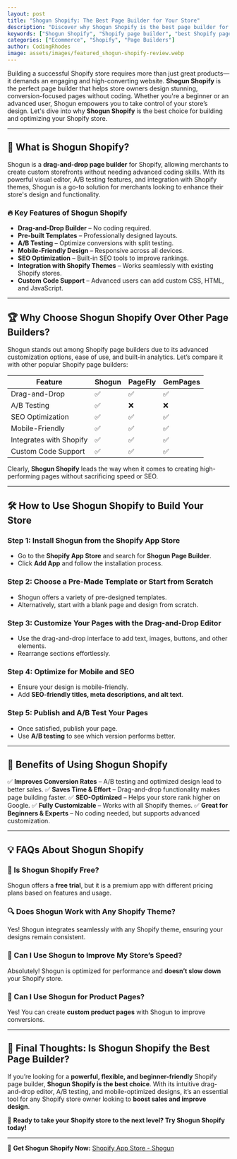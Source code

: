 ```yaml
---
layout: post
title: "Shogun Shopify: The Best Page Builder for Your Store"
description: "Discover why Shogun Shopify is the best page builder for your store. Learn its features, benefits, and how it enhances your Shopify experience!"
keywords: ["Shogun Shopify", "Shopify page builder", "best Shopify page builder", "Shogun for Shopify", "Shopify store design"]
categories: ["Ecommerce", "Shopify", "Page Builders"]
author: CodingRhodes
image: assets/images/featured_shogun-shopify-review.webp
---
```


Building a successful Shopify store requires more than just great products—it demands an engaging and high-converting website. **Shogun Shopify** is the perfect page builder that helps store owners design stunning, conversion-focused pages without coding. Whether you're a beginner or an advanced user, Shogun empowers you to take control of your store’s design. Let's dive into why **Shogun Shopify** is the best choice for building and optimizing your Shopify store.

---

## 📌 What is Shogun Shopify?

Shogun is a **drag-and-drop page builder** for Shopify, allowing merchants to create custom storefronts without needing advanced coding skills. With its powerful visual editor, A/B testing features, and integration with Shopify themes, Shogun is a go-to solution for merchants looking to enhance their store's design and functionality.

### 🔥 Key Features of Shogun Shopify
- **Drag-and-Drop Builder** – No coding required.
- **Pre-built Templates** – Professionally designed layouts.
- **A/B Testing** – Optimize conversions with split testing.
- **Mobile-Friendly Design** – Responsive across all devices.
- **SEO Optimization** – Built-in SEO tools to improve rankings.
- **Integration with Shopify Themes** – Works seamlessly with existing Shopify stores.
- **Custom Code Support** – Advanced users can add custom CSS, HTML, and JavaScript.

---

## 🏆 Why Choose Shogun Shopify Over Other Page Builders?

Shogun stands out among Shopify page builders due to its advanced customization options, ease of use, and built-in analytics. Let’s compare it with other popular Shopify page builders:

| Feature            | Shogun | PageFly | GemPages |
|-------------------|--------|---------|---------|
| Drag-and-Drop    | ✅      | ✅       | ✅       |
| A/B Testing      | ✅      | ❌       | ❌       |
| SEO Optimization | ✅      | ✅       | ✅       |
| Mobile-Friendly  | ✅      | ✅       | ✅       |
| Integrates with Shopify | ✅ | ✅ | ✅ |
| Custom Code Support | ✅ | ✅ | ✅ |

Clearly, **Shogun Shopify** leads the way when it comes to creating high-performing pages without sacrificing speed or SEO.

---

## 🛠️ How to Use Shogun Shopify to Build Your Store

### Step 1: Install Shogun from the Shopify App Store
- Go to the **Shopify App Store** and search for **Shogun Page Builder**.
- Click **Add App** and follow the installation process.

### Step 2: Choose a Pre-Made Template or Start from Scratch
- Shogun offers a variety of pre-designed templates.
- Alternatively, start with a blank page and design from scratch.

### Step 3: Customize Your Pages with the Drag-and-Drop Editor
- Use the drag-and-drop interface to add text, images, buttons, and other elements.
- Rearrange sections effortlessly.

### Step 4: Optimize for Mobile and SEO
- Ensure your design is mobile-friendly.
- Add **SEO-friendly titles, meta descriptions, and alt text**.

### Step 5: Publish and A/B Test Your Pages
- Once satisfied, publish your page.
- Use **A/B testing** to see which version performs better.

---

## 🎯 Benefits of Using Shogun Shopify

✅ **Improves Conversion Rates** – A/B testing and optimized design lead to better sales.
✅ **Saves Time & Effort** – Drag-and-drop functionality makes page building faster.
✅ **SEO-Optimized** – Helps your store rank higher on Google.
✅ **Fully Customizable** – Works with all Shopify themes.
✅ **Great for Beginners & Experts** – No coding needed, but supports advanced customization.

---

## 💡 FAQs About Shogun Shopify

### 🤔 Is Shogun Shopify Free?
Shogun offers a **free trial**, but it is a premium app with different pricing plans based on features and usage.

### 🔍 Does Shogun Work with Any Shopify Theme?
Yes! Shogun integrates seamlessly with any Shopify theme, ensuring your designs remain consistent.

### 🚀 Can I Use Shogun to Improve My Store’s Speed?
Absolutely! Shogun is optimized for performance and **doesn’t slow down** your Shopify store.

### 🛒 Can I Use Shogun for Product Pages?
Yes! You can create **custom product pages** with Shogun to improve conversions.

---

## 🎯 Final Thoughts: Is Shogun Shopify the Best Page Builder?

If you’re looking for a **powerful, flexible, and beginner-friendly** Shopify page builder, **Shogun Shopify is the best choice**. With its intuitive drag-and-drop editor, A/B testing, and mobile-optimized designs, it’s an essential tool for any Shopify store owner looking to **boost sales and improve design**.

🚀 **Ready to take your Shopify store to the next level? Try Shogun Shopify today!**

---

🔗 **Get Shogun Shopify Now:** [Shopify App Store - Shogun](https://apps.shopify.com/shogun-page-builder)

